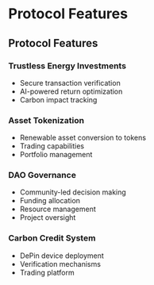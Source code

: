 # Protocol Features

## Protocol Features

### Trustless Energy Investments

* Secure transaction verification
* AI-powered return optimization
* Carbon impact tracking

### Asset Tokenization

* Renewable asset conversion to tokens
* Trading capabilities
* Portfolio management

### DAO Governance

* Community-led decision making
* Funding allocation
* Resource management
* Project oversight

### Carbon Credit System

* DePin device deployment
* Verification mechanisms
* Trading platform
